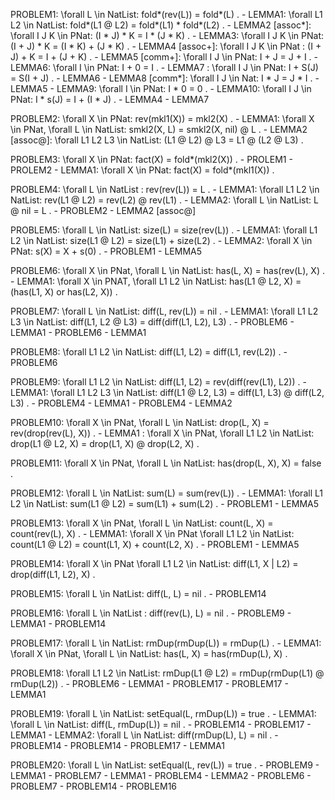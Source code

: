 PROBLEM1: \forall L \in NatList: fold*(rev(L)) = fold*(L) .
    - LEMMA1: \forall L1 L2 \in NatList: fold*(L1 @ L2) = fold*(L1) * fold*(L2) .
        - LEMMA2 [assoc*]: \forall I J K \in PNat: (I * J) * K = I * (J * K) .
            - LEMMA3: \forall I J K \in PNat: (I + J) * K = (I * K) + (J * K) .
                - LEMMA4 [assoc+]: \forall I J K \in PNat : (I + J) + K = I + (J + K) .
                - LEMMA5 [comm+]: \forall I J \in PNat: I + J = J + I .
                    - LEMMA6: \forall I \in PNat: I + 0 = I .
                    - LEMMA7 : \forall I J \in PNat: I + S(J) = S(I + J) .
                        - LEMMA6
    - LEMMA8 [comm*]: \forall I J \in Nat: I * J = J * I .
        - LEMMA5
        - LEMMA9: \forall I \in PNat: I * 0 = 0 .
        - LEMMA10: \forall I J \in PNat: I * s(J) = I + (I * J) .
            - LEMMA4
            - LEMMA7

PROBLEM2: \forall X \in PNat: rev(mkl1(X)) = mkl2(X) .
    - LEMMA1: \forall X \in PNat, \forall L \in NatList: smkl2(X, L) = smkl2(X, nil) @ L .
        - LEMMA2 [assoc@]: \forall L1 L2 L3 \in NatList: (L1 @ L2) @ L3 = L1 @ (L2 @ L3) . 

PROBLEM3: \forall X \in PNat: fact(X) = fold*(mkl2(X)) .
    - PROLEM1
    - PROLEM2
    - LEMMA1: \forall X \in PNat: fact(X) = fold*(mkl1(X)) .

PROBLEM4: \forall L \in NatList : rev(rev(L)) = L .
    - LEMMA1: \forall L1 L2 \in NatList: rev(L1 @ L2) = rev(L2) @ rev(L1) .
        - LEMMA2: \forall L \in NatList: L @ nil = L .
        - PROBLEM2 - LEMMA2 [assoc@]

PROBLEM5: \forall L \in NatList: size(L) = size(rev(L)) .
    - LEMMA1: \forall L1 L2 \in NatList: size(L1 @ L2) = size(L1) + size(L2) .
    - LEMMA2: \forall X \in PNat: s(X) = X + s(0) .
        - PROBLEM1 - LEMMA5

PROBLEM6: \forall X \in PNat, \forall L \in NatList: has(L, X) = has(rev(L), X) .
    - LEMMA1: \forall X \in PNAT, \forall L1 L2 \in NatList: has(L1 @ L2, X) = (has(L1, X) or has(L2, X)) .

PROBLEM7: \forall L \in NatList: diff(L, rev(L)) = nil .
    - LEMMA1: \forall L1 L2 L3 \in NatList: diff(L1, L2 @ L3) = diff(diff(L1, L2), L3) .
        - PROBLEM6 - LEMMA1
    - PROBLEM6 - LEMMA1 

PROBLEM8: \forall L1 L2 \in NatList: diff(L1, L2) = diff(L1, rev(L2)) .
    - PROBLEM6

PROBLEM9: \forall L1 L2 \in NatList: diff(L1, L2) = rev(diff(rev(L1), L2)) .
    - LEMMA1: \forall L1 L2 L3 \in NatList: diff(L1 @ L2, L3) = diff(L1, L3) @ diff(L2, L3) .
    - PROBLEM4 - LEMMA1
    - PROBLEM4 - LEMMA2

PROBLEM10: \forall X \in PNat, \forall L \in NatList: drop(L, X) = rev(drop(rev(L), X)) .
    - LEMMA1 : \forall X \in PNat, \forall L1 L2 \in NatList: drop(L1 @ L2, X) = drop(L1, X) @ drop(L2, X) .

PROBLEM11: \forall X \in PNat, \forall L \in NatList: has(drop(L, X), X) = false .

PROBLEM12: \forall L \in NatList: sum(L) = sum(rev(L)) .
    - LEMMA1: \forall L1 L2 \in NatList: sum(L1 @ L2) = sum(L1) + sum(L2) .
    - PROBLEM1 - LEMMA5

PROBLEM13: \forall X \in PNat, \forall L \in NatList: count(L, X) = count(rev(L), X) .
    - LEMMA1: \forall X \in PNat \forall L1 L2 \in NatList: count(L1 @ L2) = count(L1, X) + count(L2, X) .
    - PROBLEM1 - LEMMA5

PROBLEM14: \forall X \in PNat \forall L1 L2 \in NatList: diff(L1, X | L2) = drop(diff(L1, L2), X) .

PROBLEM15: \forall L \in NatList: diff(L, L) = nil .
    - PROBLEM14

PROBLEM16: \forall L \in NatList : diff(rev(L), L) = nil .
    - PROBLEM9 - LEMMA1
    - PROBLEM14

PROBLEM17: \forall L \in NatList: rmDup(rmDup(L)) = rmDup(L) .
    - LEMMA1: \forall X \in PNat, \forall L \in NatList: has(L, X) = has(rmDup(L), X) .

PROBLEM18: \forall L1 L2 \in NatList: rmDup(L1 @ L2) = rmDup(rmDup(L1) @ rmDup(L2)) .
    - PROBLEM6 - LEMMA1
    - PROBLEM17
    - PROBLEM17 - LEMMA1

PROBLEM19: \forall L \in NatList: setEqual(L, rmDup(L)) = true .
    - LEMMA1: \forall L \in NatList: diff(L, rmDup(L)) = nil .
        - PROBLEM14
        - PROBLEM17 - LEMMA1
    - LEMMA2: \forall L \in NatList: diff(rmDup(L), L) = nil .
        - PROBLEM14
    - PROBLEM14
    - PROBLEM17 - LEMMA1

PROBLEM20: \forall L \in NatList: setEqual(L, rev(L)) = true .
    - PROBLEM9 - LEMMA1
    - PROBLEM7 - LEMMA1
    - PROBLEM4 - LEMMA2
    - PROBLEM6
    - PROBLEM7
    - PROBLEM14
    - PROBLEM16